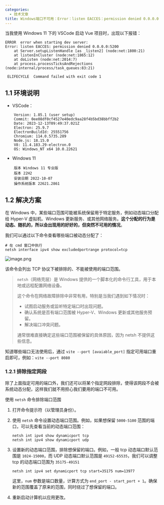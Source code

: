 ```yaml
---
categories:
  - 技术文章
title: Windows端口不可用：Error：listen EACCES：permission denied 0.0.0.0：5200
---
```


当我使用 Windows 11 下的 VSCode 启动 Vue 项目时，出现以下报错：

```
ERROR  error when starting dev server:                                        
Error: listen EACCES: permission denied 0.0.0.0:5200
    at Server.setupListenHandle [as _listen2] (node:net:1800:21)
    at listenInCluster (node:net:1865:12)
    at doListen (node:net:2014:7)
    at process.processTicksAndRejections (node:internal/process/task_queues:83:21)

 ELIFECYCLE  Command failed with exit code 1
```

<!--more-->

## 1.1 环境说明

- VSCode：

```
    Version: 1.85.1 (user setup)
    Commit: 0ee08df0cf4527e40edc9aa28f4b5bd38bbff2b2
    Date: 2023-12-13T09:49:37.021Z
    Electron: 25.9.7
    ElectronBuildId: 25551756
    Chromium: 114.0.5735.289
    Node.js: 18.15.0
    V8: 11.4.183.29-electron.0
    OS: Windows_NT x64 10.0.22621
```

- Windows 11

```
    版本 Windows 11 专业版
    版本 22H2
    安装日期 ‎2022-‎10-‎07
    操作系统版本 22621.2861
```

## 1.2 解决方案

在 Windows 中，某些端口范围可能被系统保留用于特定服务，例如动态端口分配给 Hyper-V 虚拟机、Windows 更新服务、或其他网络服务。**这个分配的行为是动态、随机的，所以会出现用的好好的，但突然不可用的情况**。

我们可以通过以下命令查看哪些端口被动态分配了：

```shell
# 在 cmd 窗口中执行
netsh interface ipv4 show excludedportrange protocol=tcp
```

![image.png](https://oss.puppetdevz.top/image/note/addbb4e2a5c2a09278b26d060e7345e3.png)

该命令会列出 TCP 协议下被排除的、不能被使用的端口范围。

> `netsh`（网络壳层）是 Windows 提供的一个脚本化的命令行工具，用于本地或远程配置网络设备。
>
> 这个命令在网络故障排除中非常有用，特别是当我们遇到如下情况时：
>
> - 试图启动服务或监听特定端口时出现问题。
> - 确认系统是否有端口范围被 Hyper-V、Windows 更新或其他服务预留。
> - 解决端口冲突问题。
>
> 通常很难直接确定这些端口范围被保留的具体原因，因为 netsh 不提供这些信息。

知道哪些端口无法使用后，通过 `vite --port [avaiable_port]` 指定可用端口重启即可，例如：`vite --port 8080`

### 1.2.1 排除指定网段

除了上面指定可用的端口外，我们还可以将某个指定网段排除，使得该网段不会被系统动态分配，这样我们就不用担心我们要用的端口不可用。

使用 `netsh` 命令排除端口范围

1. 打开命令提示符（以管理员身份）。
2. 使用 `netsh` 命令设置动态端口范围。例如，如果想保留 `5000-5100` 范围的端口，可以先查看当前的动态端口范围：

    ```shell
    netsh int ipv4 show dynamicport tcp 
    netsh int ipv4 show dynamicport udp
    ```

3. 设置新的动态端口范围，排除想保留的端口。例如，一般 tcp 动态端口默认范围是 `1024-15000`，而 UDP 动态端口默认范围是 `49152-65535`，我们可以调整 tcp 的动态端口范围为 `35175-49151`

    ```
    netsh int ipv4 set dynamicport tcp start=35175 num=13977
    ```

    这里，`num` 参数是端口数量，计算方式为 `end_port - start_port + 1`。确保新的范围覆盖了原来的范围，同时绕过了想保留的端口。

4. 重新启动计算机以应用更改。
